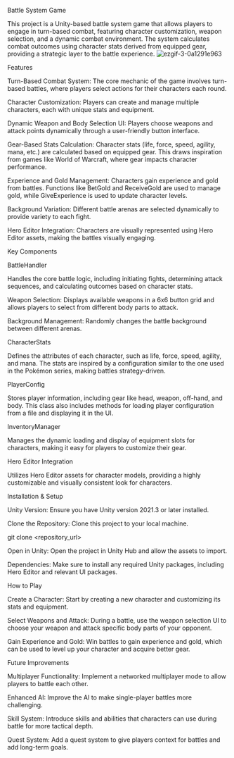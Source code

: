 Battle System Game

This project is a Unity-based battle system game that allows players to engage in turn-based combat, featuring character customization, weapon selection, and a dynamic combat environment. The system calculates combat outcomes using character stats derived from equipped gear, providing a strategic layer to the battle experience.
![ezgif-3-0a1291e963](https://github.com/user-attachments/assets/235d5d8e-db81-4a8a-b114-56c2a7d29c84)

Features

Turn-Based Combat System: The core mechanic of the game involves turn-based battles, where players select actions for their characters each round.

Character Customization: Players can create and manage multiple characters, each with unique stats and equipment.

Dynamic Weapon and Body Selection UI: Players choose weapons and attack points dynamically through a user-friendly button interface.

Gear-Based Stats Calculation: Character stats (life, force, speed, agility, mana, etc.) are calculated based on equipped gear. This draws inspiration from games like World of Warcraft, where gear impacts character performance.

Experience and Gold Management: Characters gain experience and gold from battles. Functions like BetGold and ReceiveGold are used to manage gold, while GiveExperience is used to update character levels.

Background Variation: Different battle arenas are selected dynamically to provide variety to each fight.

Hero Editor Integration: Characters are visually represented using Hero Editor assets, making the battles visually engaging.

Key Components

BattleHandler

Handles the core battle logic, including initiating fights, determining attack sequences, and calculating outcomes based on character stats.

Weapon Selection: Displays available weapons in a 6x6 button grid and allows players to select from different body parts to attack.

Background Management: Randomly changes the battle background between different arenas.

CharacterStats

Defines the attributes of each character, such as life, force, speed, agility, and mana. The stats are inspired by a configuration similar to the one used in the Pokémon series, making battles strategy-driven.

PlayerConfig

Stores player information, including gear like head, weapon, off-hand, and body. This class also includes methods for loading player configuration from a file and displaying it in the UI.

InventoryManager

Manages the dynamic loading and display of equipment slots for characters, making it easy for players to customize their gear.

Hero Editor Integration

Utilizes Hero Editor assets for character models, providing a highly customizable and visually consistent look for characters.

Installation & Setup

Unity Version: Ensure you have Unity version 2021.3 or later installed.

Clone the Repository: Clone this project to your local machine.

git clone <repository_url>

Open in Unity: Open the project in Unity Hub and allow the assets to import.

Dependencies: Make sure to install any required Unity packages, including Hero Editor and relevant UI packages.

How to Play

Create a Character: Start by creating a new character and customizing its stats and equipment.

Select Weapons and Attack: During a battle, use the weapon selection UI to choose your weapon and attack specific body parts of your opponent.

Gain Experience and Gold: Win battles to gain experience and gold, which can be used to level up your character and acquire better gear.

Future Improvements

Multiplayer Functionality: Implement a networked multiplayer mode to allow players to battle each other.

Enhanced AI: Improve the AI to make single-player battles more challenging.

Skill System: Introduce skills and abilities that characters can use during battle for more tactical depth.

Quest System: Add a quest system to give players context for battles and add long-term goals.

